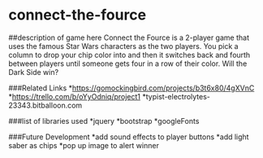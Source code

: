 # connect-the-fource

##description of game here
Connect the Fource is a 2-player game that uses the famous Star Wars characters as the two players. You pick a column to drop your chip color into and then it switches back and fourth between players until someone gets four in a row of their color. Will the Dark Side win?

###Related Links
*https://gomockingbird.com/projects/b3t6x80/4gXVnC
*https://trello.com/b/oYyOdniq/project1
*typist-electrolytes-23343.bitballoon.com

###list of libraries used 
*jquery
*bootstrap
*googleFonts



###Future Development
*add sound effects to player buttons
*add light saber as chips
*pop up image to alert winner 
